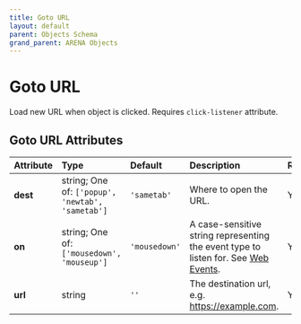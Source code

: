 ```yaml
---
title: Goto URL
layout: default
parent: Objects Schema
grand_parent: ARENA Objects
---
```


<!--CAUTION: This file is autogenerated from https://github.com/arenaxr/arena-schemas. Changes made here may be overwritten.-->


Goto URL
========


Load new URL when object is clicked. Requires `click-listener` attribute.

Goto URL Attributes
--------------------

|Attribute|Type|Default|Description|Required|
| :--- | :--- | :--- | :--- | :--- |
|**dest**|string; One of: ```['popup', 'newtab', 'sametab']```|```'sametab'```|Where to open the URL.|Yes|
|**on**|string; One of: ```['mousedown', 'mouseup']```|```'mousedown'```|A case-sensitive string representing the event type to listen for. See <a href='https://developer.mozilla.org/en-US/docs/Web/Events'>Web Events</a>.|Yes|
|**url**|string|```''```|The destination url, e.g. https://example.com.|Yes|
